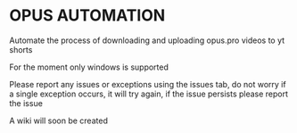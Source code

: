 # OPUS AUTOMATION
Automate the process of downloading and uploading opus.pro videos to yt shorts

For the moment only windows is supported

Please report any issues or exceptions using the issues tab, do not worry if a single exception occurs, it will try again, if the issue persists please report the issue

A wiki will soon be created

